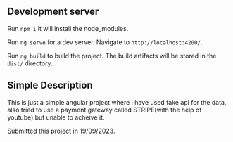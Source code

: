 
## Development server

Run `npm i` it will install the node_modules.

Run `ng serve` for a dev server. Navigate to `http://localhost:4200/`. 


Run `ng build` to build the project. The build artifacts will be stored in the `dist/` directory.

## Simple Description

This is just a simple angular project where i have used fake api for the data, also tried to use a payment gateway called STRIPE(with the help of youtube) but unable to acheive it.


Submitted this project in 19/09/2023.
